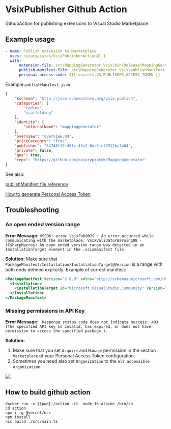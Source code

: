 # VsixPublisher Github Action
GithubAction for publishing extensions to Visual Studio Marketplace


## Example usage

```yml
- name: Publish extension to Marketplace
  uses: cezarypiatek/VsixPublisherAction@1.1
  with:
      extension-file: src\MappingGenerator.Vsix\bin\Release\MappingGenerator.vsix
      publish-manifest-file: src\MappingGenerator.Vsix\publishManifest.json
      personal-access-code: ${{ secrets.VS_PUBLISHER_ACCESS_TOKEN }}
```

Example `publishManifest.json`

```json
{
    "$schema": "http://json.schemastore.org/vsix-publish",
    "categories": [
        "coding",
        "scaffolding"
    ],
    "identity": {
        "internalName": "mappinggenerator"
    },
    "overview": "overview.md",
    "priceCategory": "free",
    "publisher": "54748ff9-45fc-43c2-8ec5-cf7912bc3b84",
    "private": false,
    "qna": true,
    "repo": "https://github.com/cezarypiatek/MappingGenerator"
}
```



See also:

[publishManifest file reference](https://docs.microsoft.com/en-us/visualstudio/extensibility/walkthrough-publishing-a-visual-studio-extension-via-command-line?view=vs-2019#publishmanifest-file)

[How to generate Personal Access Token](https://code.visualstudio.com/api/working-with-extensions/publishing-extension#get-a-personal-access-token)

## Troubleshooting

### An open ended version range

**Error Message:** `VSSDK: error VsixPub0029 : An error occurred while communicating with the marketplace: VSIXValidatorWarning08 - (CsharpMacros) An open ended version range was detected in an InstallationTarget element in the .vsixmanifest file.` 

**Solution:** Make sure that `PackageManifest/Installation/InstallationTarget@Version` is a range with both ends defined explicitly. 
Example of correct manifest:

```xml
<PackageManifest Version="2.0.0" xmlns="http://schemas.microsoft.com/developer/vsx-schema/2011" xmlns:d="http://schemas.microsoft.com/developer/vsx-schema-design/2011">
  <Installation>
    <InstallationTarget Id="Microsoft.VisualStudio.Community" Version="[15.0, 17.0)" />
  </Installation>
</PackageManifest>
```

### Missing permissions in API Key

**Error Message:** ` Response status code does not indicate success: 403 (The specified API key is invalid, has expired, or does not have permission to access the specified package.).`

**Solution:** 
1) Make sure that you set `Acquire` and `Manage` permission in the section `Marketplace` of your Personal Access Token configuration. 
2) Sometimes you need also set `Organization` to the `All accessible organization`.

![](pac-config.png)

## How to build github action

```
docker run -v ${pwd}:/action -it  node:16-alpine /bin/sh
cd action
npm i -g @vercel/ncc
npm install
ncc build ./src/main.ts
```
